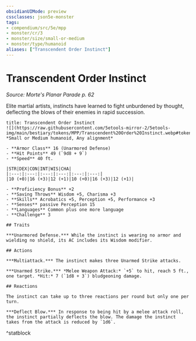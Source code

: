 ```yaml
---
obsidianUIMode: preview
cssclasses: json5e-monster
tags:
- compendium/src/5e/mpp
- monster/cr/3
- monster/size/small-or-medium
- monster/type/humanoid
aliases: ["Transcendent Order Instinct"]
---
```

# Transcendent Order Instinct
*Source: Morte's Planar Parade p. 62*  

Elite martial artists, instincts have learned to fight unburdened by thought, deflecting the blows of their enemies in rapid succession.

```ad-statblock
title: Transcendent Order Instinct
![](https://raw.githubusercontent.com/5etools-mirror-2/5etools-img/main/bestiary/tokens/MPP/Transcendent%20Order%20Instinct.webp#token)
*Small or Medium humanoid, Any alignment*

- **Armor Class** 16 (Unarmored Defense)
- **Hit Points** 49 (`9d8 + 9`)
- **Speed** 40 ft.

|STR|DEX|CON|INT|WIS|CHA|
|:---:|:---:|:---:|:---:|:---:|:---:|
|10 (+0)|16 (+3)|12 (+1)|10 (+0)|16 (+3)|12 (+1)|

- **Proficiency Bonus** +2
- **Saving Throws** Wisdom +5, Charisma +3
- **Skills** Acrobatics +5, Perception +5, Performance +3
- **Senses** passive Perception 15
- **Languages** Common plus one more language
- **Challenge** 3

## Traits

***Unarmored Defense.*** While the instinct is wearing no armor and wielding no shield, its AC includes its Wisdom modifier.

## Actions

***Multiattack.*** The instinct makes three Unarmed Strike attacks.

***Unarmed Strike.*** *Melee Weapon Attack:* `+5` to hit, reach 5 ft., one target. *Hit:* 7 (`1d8 + 3`) bludgeoning damage.

## Reactions

The instinct can take up to three reactions per round but only one per turn.

***Deflect Blow.*** In response to being hit by a melee attack roll, the instinct partially deflects the blow. The damage the instinct takes from the attack is reduced by `1d6`.
```
^statblock